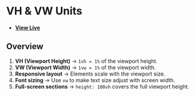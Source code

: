 # VH & VW Units

- [**View Live**](https://tahmid-sarker.github.io/Modern-HTML-CSS-Notes/07-Responsive-Design/03-Vh-Vw-Units/)

## Overview

1. **VH (Viewport Height)** → `1vh = 1%` of the viewport height.
2. **VW (Viewport Width)** → `1vw = 1%` of the viewport width.
3. **Responsive layout** → Elements scale with the viewport size.
4. **Font sizing** → Use `vw` to make text size adjust with screen width.
5. **Full-screen sections** → `height: 100vh` covers the full viewport height.